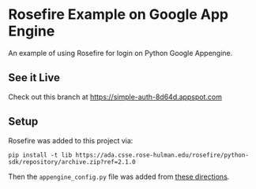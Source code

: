 # Rosefire Example on Google App Engine

An example of using Rosefire for login on Python Google Appengine.

## See it Live

Check out this branch at https://simple-auth-8d64d.appspot.com

## Setup

Rosefire was added to this project via:

```pip install -t lib https://ada.csse.rose-hulman.edu/rosefire/python-sdk/repository/archive.zip?ref=2.1.0```

Then the `appengine_config.py` file was added from [these directions](https://cloud.google.com/appengine/docs/python/tools/using-libraries-python-27).



